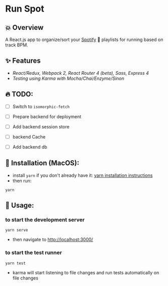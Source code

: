# Run Spot

## :boom: Overview

A React.js app to organize/sort your [Spotify](https://www.spotify.com/) :musical_note: playlists for running based on track BPM.

## :sparkles: Features

- _React/Redux, Webpack 2, React Router 4 (beta), Sass, Express 4_
- _Testing using Karma with Mocha/Chai/Enzyme/Sinon_

## :fire: TODO:
- [ ] Switch to `isomorphic-fetch`
- [ ] Prepare backend for deployment
- [ ] Add backend session store
- [ ] backend Cache
- [ ] Add backend db


## :wrench: Installation (MacOS):
- install `yarn` if you don't already have it: [yarn installation instructions](https://yarnpkg.com/en/docs/getting-started)
- then run:
```shell
yarn
```

## :tada: Usage:
### to start the development server
```shell
yarn serve
```
- then navigate to [http://localhost:3000/](http://localhost:3000/)

### to start the test runner
```shell
yarn test
```
- karma will start listening to file changes and run tests automatically on file changes
